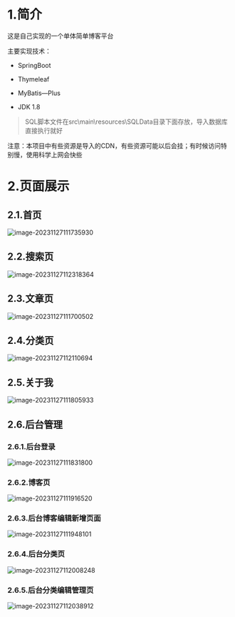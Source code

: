 # 1.简介

这是自己实现的一个单体简单博客平台

主要实现技术：

+ SpringBoot
+ Thymeleaf
+ MyBatis—Plus

+ JDK 1.8

> SQL脚本文件在src\main\resources\SQLData目录下面存放，导入数据库直接执行就好

注意：本项目中有些资源是导入的CDN，有些资源可能以后会挂；有时候访问特别慢，使用科学上网会快些

# 2.页面展示

## 2.1.首页

![image-20231127111735930](https://img-1314488334.cos.ap-beijing.myqcloud.com/202311271117335.png)

## 2.2.搜索页

![image-20231127112318364](https://img-1314488334.cos.ap-beijing.myqcloud.com/202311271123780.png)

## 2.3.文章页

![image-20231127111700502](https://img-1314488334.cos.ap-beijing.myqcloud.com/202311271117867.png)

## 2.4.分类页

![image-20231127112110694](https://img-1314488334.cos.ap-beijing.myqcloud.com/202311271121103.png)

## 2.5.关于我

![image-20231127111805933](https://img-1314488334.cos.ap-beijing.myqcloud.com/202311271118009.png)

## 2.6.后台管理

### 2.6.1.后台登录

![image-20231127111831800](https://img-1314488334.cos.ap-beijing.myqcloud.com/202311271118474.png)

### 2.6.2.博客页

![image-20231127111916520](https://img-1314488334.cos.ap-beijing.myqcloud.com/202311271119736.png)

### 2.6.3.后台博客编辑新增页面

![image-20231127111948101](https://img-1314488334.cos.ap-beijing.myqcloud.com/202311271119240.png)

### 2.6.4.后台分类页

![image-20231127112008248](https://img-1314488334.cos.ap-beijing.myqcloud.com/202311271120476.png)

### 2.6.5.后台分类编辑管理页

![image-20231127112038912](https://img-1314488334.cos.ap-beijing.myqcloud.com/202311271120333.png)